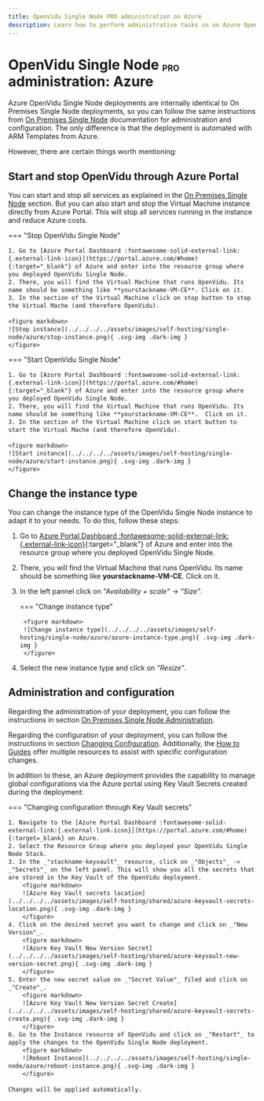 ```yaml
---
title: OpenVidu Single Node PRO administration on Azure
description: Learn how to perform administrative tasks on an Azure OpenVidu Single Node PRO deployment
---
```


# OpenVidu Single Node <span class="openvidu-tag openvidu-pro-tag" style="font-size: .6em; vertical-align: text-bottom">PRO</span> administration: Azure

Azure OpenVidu Single Node deployments are internally identical to On Premises Single Node deployments, so you can follow the same instructions from [On Premises Single Node](../on-premises/admin.md) documentation for administration and configuration. The only difference is that the deployment is automated with ARM Templates from Azure.

However, there are certain things worth mentioning:

## Start and stop OpenVidu through Azure Portal

You can start and stop all services as explained in the [On Premises Single Node](../on-premises/admin.md#starting-stopping-and-restarting-openvidu) section. But you can also start and stop the Virtual Machine instance directly from Azure Portal. This will stop all services running in the instance and reduce Azure costs.

=== "Stop OpenVidu Single Node"

    1. Go to [Azure Portal Dashboard :fontawesome-solid-external-link:{.external-link-icon}](https://portal.azure.com/#home){:target="_blank"} of Azure and enter into the resource group where you deployed OpenVidu Single Node.
    2. There, you will find the Virtual Machine that runs OpenVidu. Its name should be something like **yourstackname-VM-CE**. Click on it.
    3. In the section of the Virtual Machine click on stop button to stop the Virtual Mache (and therefore OpenVidu).

    <figure markdown>
    ![Stop instance](../../../../assets/images/self-hosting/single-node/azure/stop-instance.png){ .svg-img .dark-img }
    </figure>

=== "Start OpenVidu Single Node"

    1. Go to [Azure Portal Dashboard :fontawesome-solid-external-link:{.external-link-icon}](https://portal.azure.com/#home){:target="_blank"} of Azure and enter into the resource group where you deployed OpenVidu Single Node.
    2. There, you will find the Virtual Machine that runs OpenVidu. Its name should be something like **yourstackname-VM-CE**.  Click on it.
    3. In the section of the Virtual Machine click on start button to start the Virtual Mache (and therefore OpenVidu).

    <figure markdown>
    ![Start instance](../../../../assets/images/self-hosting/single-node/azure/start-instance.png){ .svg-img .dark-img }
    </figure>

## Change the instance type

You can change the instance type of the OpenVidu Single Node instance to adapt it to your needs. To do this, follow these steps:

1. Go to [Azure Portal Dashboard :fontawesome-solid-external-link:{.external-link-icon}](https://portal.azure.com/#home){:target="_blank"} of Azure and enter into the resource group where you deployed OpenVidu Single Node.
2. There, you will find the Virtual Machine that runs OpenVidu. Its name should be something like **yourstackname-VM-CE**. Click on it.
3. In the left pannel click on _"Availability + scale"_ -> _"Size"_.

    === "Change instance type"

        <figure markdown>
        ![Change instance type](../../../../assets/images/self-hosting/single-node/azure/azure-instance-type.png){ .svg-img .dark-img }
        </figure>

4. Select the new instance type and click on _"Resize"_.

## Administration and configuration

Regarding the administration of your deployment, you can follow the instructions in section [On Premises Single Node Administration](../on-premises/admin.md).

Regarding the configuration of your deployment, you can follow the instructions in section [Changing Configuration](../../configuration/changing-config.md). Additionally, the [How to Guides](../../how-to-guides/index.md) offer multiple resources to assist with specific configuration changes.

In addition to these, an Azure deployment provides the capability to manage global configurations via the Azure portal using Key Vault Secrets created during the deployment:

=== "Changing configuration through Key Vault secrets"

    1. Navigate to the [Azure Portal Dashboard :fontawesome-solid-external-link:{.external-link-icon}](https://portal.azure.com/#home){:target=_blank} on Azure.
    2. Select the Resource Group where you deployed your OpenVidu Single Node Stack.
    3. In the _"stackname-keyvault"_ resource, click on _"Objects"_ -> _"Secrets"_ on the left panel. This will show you all the secrets that are stored in the Key Vault of the OpenVidu deployment.
        <figure markdown>
        ![Azure Key Vault secrets location](../../../../assets/images/self-hosting/shared/azure-keyvault-secrets-location.png){ .svg-img .dark-img }
        </figure>
    4. Click on the desired secret you want to change and click on _"New Version"_.
        <figure markdown>
        ![Azure Key Vault New Version Secret](../../../../assets/images/self-hosting/shared/azure-keyvault-new-version-secret.png){ .svg-img .dark-img }
        </figure>
    5. Enter the new secret value on _"Secret Value"_ filed and click on _"Create"_.
        <figure markdown>
        ![Azure Key Vault New Version Secret Create](../../../../assets/images/self-hosting/shared/azure-keyvault-secrets-create.png){ .svg-img .dark-img }
        </figure>
    6. Go to the Instance resource of OpenVidu and click on _"Restart"_ to apply the changes to the OpenVidu Single Node deployment.
        <figure markdown>
        ![Reboot Instance](../../../../assets/images/self-hosting/single-node/azure/reboot-instance.png){ .svg-img .dark-img }
        </figure>

    Changes will be applied automatically.
